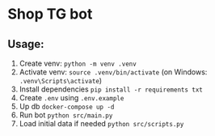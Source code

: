 # Shop TG bot
## Usage:
1. Create venv: `python -m venv .venv`
2. Activate venv: `source .venv/bin/activate` (on Windows: `.venv\Scripts\activate`)
3. Install dependencies `pip install -r requirements txt`
4. Create `.env` using `.env.example`
5. Up db `docker-compose up -d`
6. Run bot `python src/main.py`
7. Load initial data if needed `python src/scripts.py`
